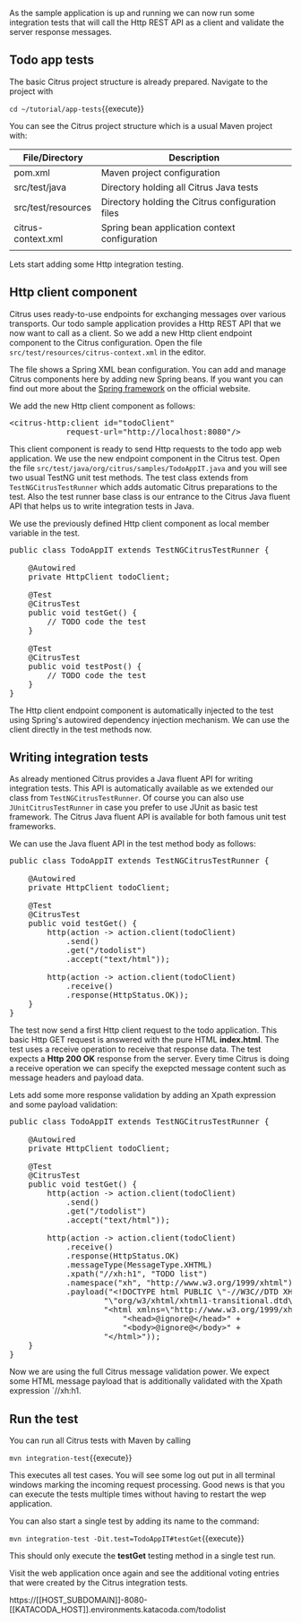 As the sample application is up and running we can now run some integration tests that will call the Http REST API as a client and
validate the server response messages.

## Todo app tests

The basic Citrus project structure is already prepared. Navigate to the project with

`cd ~/tutorial/app-tests`{{execute}}

You can see the Citrus project structure which is a usual Maven project with:

| File/Directory     | Description                      |
|--------------------|----------------------------------|
| pom.xml            | Maven project configuration      |
| src/test/java      | Directory holding all Citrus Java tests |
| src/test/resources | Directory holding the Citrus configuration files  |
| citrus-context.xml | Spring bean application context configuration   |
|                    |                                  |

Lets start adding some Http integration testing.

## Http client component

Citrus uses ready-to-use endpoints for exchanging messages over various transports. Our todo sample application provides a Http REST API that we
now want to call as a client. So we add a new Http client endpoint component to the Citrus configuration. Open the file `src/test/resources/citrus-context.xml` in the editor.

The file shows a Spring XML bean configuration. You can add and manage Citrus components here by adding new Spring beans. If you want you can find out more
about the [Spring framework](https://spring.io/) on the official website.

We add the new Http client component as follows:

<pre class="file" data-filename="src/test/resourcescitrus-context.xml" data-target="replace">&lt;citrus-http:client id="todoClient"
            request-url="http://localhost:8080"/>
</pre>

This client component is ready to send Http requests to the todo app web application. We use the new endpoint component in the Citrus test. Open the file
`src/test/java/org/citrus/samples/TodoAppIT.java` and you will see two usual TestNG unit test methods. The test class extends from `TestNGCitrusTestRunner` which 
adds automatic Citrus preparations to the test. Also the test runner base class is our entrance to the Citrus Java fluent API that helps us to write integration tests in Java.
 
We use the previously defined Http client component as local member variable in the test.
 
<pre class="file" data-filename="src/test/java/org/citrus/samples/TodoAppIT.java" data-target="replace">public class TodoAppIT extends TestNGCitrusTestRunner {

    @Autowired
    private HttpClient todoClient;
    
    @Test
    @CitrusTest
    public void testGet() {
        // TODO code the test
    }

    @Test
    @CitrusTest
    public void testPost() {
        // TODO code the test
    }
}
</pre>
 
The Http client endpoint component is automatically injected to the test using Spring's autowired dependency injection mechanism. We can use the client directly in the test methods now.
 
## Writing integration tests
 
As already mentioned Citrus provides a Java fluent API for writing integration tests. This API is automatically available as we extended our class from `TestNGCitrusTestRunner`. Of course
you can also use `JUnitCitrusTestRunner` in case you prefer to use JUnit as basic test framework. The Citrus Java fluent API is available for both famous unit test frameworks. 

We can use the Java fluent API in the test method body as follows:
 
<pre class="file" data-filename="src/test/java/org/citrus/samples/TodoAppIT.java" data-target="replace">public class TodoAppIT extends TestNGCitrusTestRunner {

    @Autowired
    private HttpClient todoClient;
    
    @Test
    @CitrusTest
    public void testGet() {
        http(action -> action.client(todoClient)
            .send()
            .get("/todolist")
            .accept("text/html"));

        http(action -> action.client(todoClient)
            .receive()
            .response(HttpStatus.OK));    
    }
}
</pre>

The test now send a first Http client request to the todo application. This basic Http GET request is answered with the pure HTML **index.html**. The test uses
a receive operation to receive that response data. The test expects a **Http 200 OK** response from the server. Every time Citrus is doing a receive operation we can 
specify the exepcted message content such as message headers and payload data.

Lets add some more response validation by adding an Xpath expression and some payload validation:

<pre class="file" data-filename="src/test/java/org/citrus/samples/TodoAppIT.java" data-target="replace">public class TodoAppIT extends TestNGCitrusTestRunner {

    @Autowired
    private HttpClient todoClient;
    
    @Test
    @CitrusTest
    public void testGet() {
        http(action -> action.client(todoClient)
            .send()
            .get("/todolist")
            .accept("text/html"));

        http(action -> action.client(todoClient)
            .receive()
            .response(HttpStatus.OK)
            .messageType(MessageType.XHTML)
            .xpath("//xh:h1", "TODO list")
            .namespace("xh", "http://www.w3.org/1999/xhtml")
            .payload("&lt;!DOCTYPE html PUBLIC \"-//W3C//DTD XHTML 1.0 Transitional//EN\"\n" +
                    "\"org/w3/xhtml/xhtml1-transitional.dtd\">" +
                    "&lt;html xmlns=\"http://www.w3.org/1999/xhtml\">" +
                        "&lt;head>@ignore@&lt;/head>" +
                        "&lt;body>@ignore@&lt;/body>" +
                    "&lt;/html>"));    
    }
}
</pre>

Now we are using the full Citrus message validation power. We expect some HTML message payload that is additionally validated with the Xpath expression `//xh:h1.

## Run the test
You can run all Citrus tests with Maven by calling
 
`mvn integration-test`{{execute}}

This executes all test cases. You will see some log out put in all terminal windows marking the incoming request processing. Good news
is that you can execute the tests multiple times without having to restart the wep application.

You can also start a single test by adding its name to the command:

`mvn integration-test -Dit.test=TodoAppIT#testGet`{{execute}}

This should only execute the **testGet** testing method in a single test run.

Visit the web application once again and see the additional voting entries that were created by the Citrus integration tests.

https://[[HOST_SUBDOMAIN]]-8080-[[KATACODA_HOST]].environments.katacoda.com/todolist